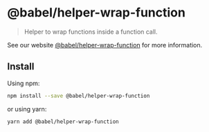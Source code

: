 # @babel/helper-wrap-function

> Helper to wrap functions inside a function call.

See our website [@babel/helper-wrap-function](https://babeljs.io/docs/en/babel-helper-wrap-function) for more
information.

## Install

Using npm:

```sh
npm install --save @babel/helper-wrap-function
```

or using yarn:

```sh
yarn add @babel/helper-wrap-function
```
